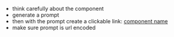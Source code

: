 - think carefully about the component
- generate a prompt
- then with the prompt create a clickable link: [component name](https://v0.dev/chat?q={prompt})
- make sure prompt is url encoded